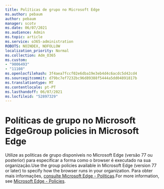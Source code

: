 ```yaml
---
title: Políticas de grupo no Microsoft Edge
ms.author: pebaum
author: pebaum
manager: scotv
ms.date: 06/07/2021
ms.audience: Admin
ms.topic: article
ms.service: o365-administration
ROBOTS: NOINDEX, NOFOLLOW
localization_priority: Normal
ms.collection: Adm_O365
ms.custom:
- "9006493"
- "11108"
ms.openlocfilehash: 3f4aea7fccf02e6dba19e3eb4d4c6acdc5d42cd4
ms.sourcegitcommit: d79bc7ef7232bc96d89388f5444a5dd04891817b
ms.translationtype: MT
ms.contentlocale: pt-PT
ms.lasthandoff: 06/07/2021
ms.locfileid: "52897329"
---
```

# <a name="group-policies-in-microsoft-edge"></a><span data-ttu-id="46f12-102">Políticas de grupo no Microsoft Edge</span><span class="sxs-lookup"><span data-stu-id="46f12-102">Group policies in Microsoft Edge</span></span>

<span data-ttu-id="46f12-103">Utilize as políticas de grupo disponíveis no Microsoft Edge (versão 77 ou posterior) para especificar a forma como o browser é executado na sua organização.</span><span class="sxs-lookup"><span data-stu-id="46f12-103">Use the group policies available in Microsoft Edge (version 77 or later) to specify how the browser runs in your organization.</span></span> <span data-ttu-id="46f12-104">Para obter mais informações, [consulte Microsoft Edge - Políticas](/deployedge/microsoft-edge-policies#available-policies).</span><span class="sxs-lookup"><span data-stu-id="46f12-104">For more information, see [Microsoft Edge - Policies](/deployedge/microsoft-edge-policies#available-policies).</span></span>